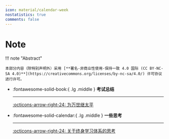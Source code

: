 ```yaml
---
icon: material/calendar-week
nostatistics: true
comments: false
---
```


# Note

!!! note "Abstract"

    本部分内容（除特别声明外）采用 [**署名-非商业性使用-保持一致 4.0 国际 (CC BY-NC-SA 4.0)**](https://creativecommons.org/licenses/by-nc-sa/4.0/) 许可协议进行许可。

<div class="grid cards" markdown>

-   :fontawesome-solid-book:{ .lg .middle } __考试总结__

    ---
    
    
    
    [:octicons-arrow-right-24: 为万世继太平](为万世继太平.md)

-   :fontawesome-solid-calendar:{ .lg .middle } __一些思考__

    ---
    
    
    [:octicons-arrow-right-24: 关于终身学习体系的思考](关于终身学习体系的思考.md)

</div>
